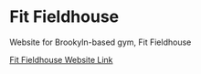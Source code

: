# Fit Fieldhouse
Website for Brookyln-based gym, Fit Fieldhouse

[Fit Fieldhouse Website Link](https://fit-fieldhouse.superhi.com/)
